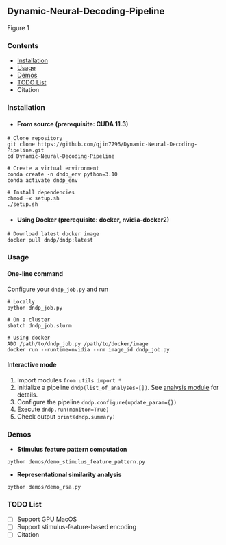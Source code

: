 ## Dynamic-Neural-Decoding-Pipeline

Figure 1

### Contents
- [Installation](#installation)
- [Usage](#usage)
- [Demos](#demos)
- [TODO List](#todo-list)
- Citation

### Installation
- #### From source (prerequisite: CUDA 11.3)
```
# Clone repository
git clone https://github.com/qjin7796/Dynamic-Neural-Decoding-Pipeline.git
cd Dynamic-Neural-Decoding-Pipeline

# Create a virtual environment
conda create -n dndp_env python=3.10
conda activate dndp_env

# Install dependencies
chmod +x setup.sh
./setup.sh
```
- #### Using Docker (prerequisite: docker, nvidia-docker2)
```
# Download latest docker image
docker pull dndp/dndp:latest
```

### Usage
#### One-line command
Configure your `dndp_job.py` and run
```
# Locally
python dndp_job.py

# On a cluster
sbatch dndp_job.slurm

# Using docker
ADD /path/to/dndp_job.py /path/to/docker/image
docker run --runtime=nvidia --rm image_id dndp_job.py
```

#### Interactive mode
1. Import modules `from utils import *`
2. Initialize a pipeline `dndp(list_of_analyses=[])`. See [analysis module](AnalysisModule.md) for details.
3. Configure the pipeline `dndp.configure(update_param={})`
4. Execute `dndp.run(monitor=True)`
5. Check output `print(dndp.summary)`

### Demos
- **Stimulus feature pattern computation**
```
python demos/demo_stimulus_feature_pattern.py
```
- **Representational similarity analysis**
```
python demos/demo_rsa.py
```

### TODO List
- [ ] Support GPU MacOS
- [ ] Support stimulus-feature-based encoding
- [ ] Citation